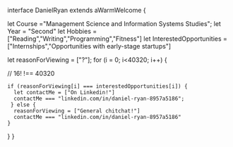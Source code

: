 



interface DanielRyan extends aWarmWelcome {
   
  let Course ="Management Science and Information Systems Studies";
  let Year = "Second"
  let Hobbies = ["Reading","Writing","Programming","Fitness"]
  let InterestedOpportunities = ["Internships","Opportunities with early-stage startups"]
    
  let reasonForViewing = ["?"];
  for (i = 0; i<40320; i++) { 
  
  // 16! !== 40320
  
    if (reasonForViewing[i] === interestedOpportunities[i]) {
      let contactMe = ["On Linkedin!"]
      contactMe === "linkedin.com/in/daniel-ryan-8957a5186";
     } else {
      reasonForViewing = ["General chitchat!"]
      contactMe === "linkedin.com/in/daniel-ryan-8957a5186"
    }
  } 
}







